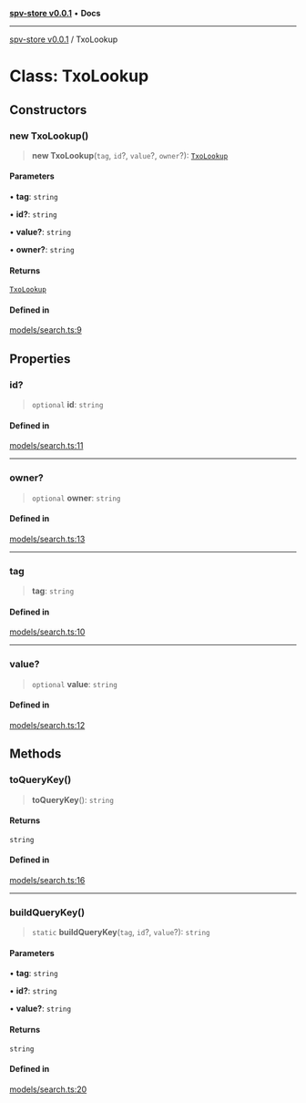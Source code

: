 [**spv-store v0.0.1**](../README.md) • **Docs**

***

[spv-store v0.0.1](../globals.md) / TxoLookup

# Class: TxoLookup

## Constructors

### new TxoLookup()

> **new TxoLookup**(`tag`, `id`?, `value`?, `owner`?): [`TxoLookup`](TxoLookup.md)

#### Parameters

• **tag**: `string`

• **id?**: `string`

• **value?**: `string`

• **owner?**: `string`

#### Returns

[`TxoLookup`](TxoLookup.md)

#### Defined in

[models/search.ts:9](https://github.com/shruggr/ts-casemod-spv/blob/e76938ede3d1388f9d1a1c2ddcbe0c172bd9233b/src/models/search.ts#L9)

## Properties

### id?

> `optional` **id**: `string`

#### Defined in

[models/search.ts:11](https://github.com/shruggr/ts-casemod-spv/blob/e76938ede3d1388f9d1a1c2ddcbe0c172bd9233b/src/models/search.ts#L11)

***

### owner?

> `optional` **owner**: `string`

#### Defined in

[models/search.ts:13](https://github.com/shruggr/ts-casemod-spv/blob/e76938ede3d1388f9d1a1c2ddcbe0c172bd9233b/src/models/search.ts#L13)

***

### tag

> **tag**: `string`

#### Defined in

[models/search.ts:10](https://github.com/shruggr/ts-casemod-spv/blob/e76938ede3d1388f9d1a1c2ddcbe0c172bd9233b/src/models/search.ts#L10)

***

### value?

> `optional` **value**: `string`

#### Defined in

[models/search.ts:12](https://github.com/shruggr/ts-casemod-spv/blob/e76938ede3d1388f9d1a1c2ddcbe0c172bd9233b/src/models/search.ts#L12)

## Methods

### toQueryKey()

> **toQueryKey**(): `string`

#### Returns

`string`

#### Defined in

[models/search.ts:16](https://github.com/shruggr/ts-casemod-spv/blob/e76938ede3d1388f9d1a1c2ddcbe0c172bd9233b/src/models/search.ts#L16)

***

### buildQueryKey()

> `static` **buildQueryKey**(`tag`, `id`?, `value`?): `string`

#### Parameters

• **tag**: `string`

• **id?**: `string`

• **value?**: `string`

#### Returns

`string`

#### Defined in

[models/search.ts:20](https://github.com/shruggr/ts-casemod-spv/blob/e76938ede3d1388f9d1a1c2ddcbe0c172bd9233b/src/models/search.ts#L20)
